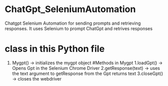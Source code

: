 # ChatGpt_SeleniumAutomation
Chatgpt Selenium Automation for sending prompts and retrieving responses. It uses Selenium to prompt ChatGpt and retrives responses 
# class in this Python file
1. Mygpt() -> initializes the mygpt object
#Methods in Mygpt
1.loadGpt() -> Opens Gpt in the Selenium Chrome Driver
2.getResponse(text) -> uses the text argument to getResponse from the Gpt returns text
3.closeGpt() -> closes the webdriver
